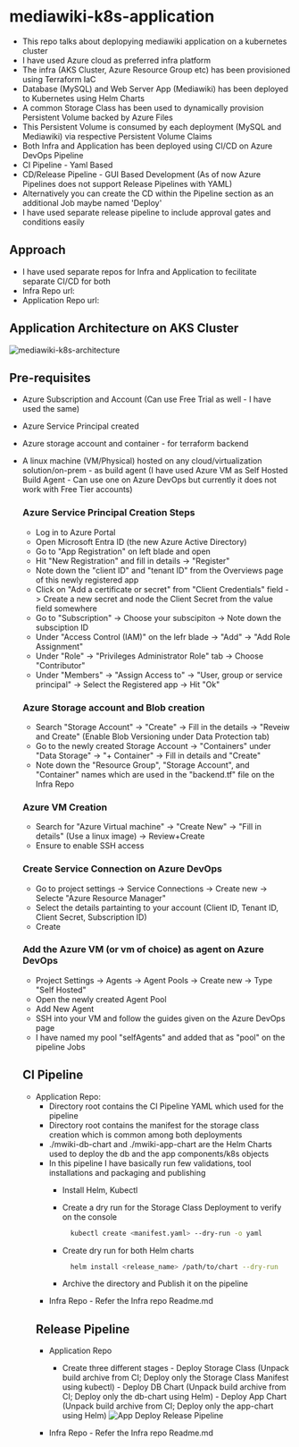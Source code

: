 # mediawiki-k8s-application
- This repo talks about deplopying mediawiki application on a kubernetes cluster
- I have used Azure cloud as preferred infra platform
- The infra (AKS Cluster, Azure Resource Group etc) has been provisioned using Terraform IaC
- Database (MySQL) and Web Server App (Mediawiki) has been deployed to Kubernetes using Helm Charts
- A common Storage Class has been used to dynamically provision Persistent Volume backed by Azure Files
- This Persistent Volume is consumed by each deployment (MySQL and Mediawiki) via respective Persistent Volume Claims
- Both Infra and Application has been deployed using CI/CD on Azure DevOps Pipeline
- CI Pipeline - Yaml Based
- CD/Release Pipeline - GUI Based Development (As of now Azure Pipelines does not support Release Pipelines with YAML)
- Alternatively you can create the CD within the Pipeline section as an additional Job maybe named 'Deploy'
- I have used separate release pipeline to include approval gates and conditions easily

## Approach
- I have used separate repos for Infra and Application to fecilitate separate CI/CD for both
- Infra Repo url:
- Application Repo url:

## Application Architecture on AKS Cluster


![mediawiki-k8s-architecture](https://github.com/ChitreshDas197/mediawiki-k8s-application/assets/65863286/d4ec4838-939c-4c25-b18c-07d81452c3e0)

## Pre-requisites
- Azure Subscription and Account (Can use Free Trial as well - I have used the same)
- Azure Service Principal created
- Azure storage account and container - for terraform backend
- A linux machine (VM/Physical) hosted on any cloud/virtualization solution/on-prem - as build agent (I have used Azure VM as Self Hosted Build Agent - Can use one on Azure DevOps but currently it does not work with Free Tier accounts)

  ### Azure Service Principal Creation Steps
  - Log in to Azure Portal
  - Open Microsoft Entra ID (the new Azure Active Directory)
  - Go to "App Registration" on left blade and open
  - Hit "New Registration" and fill in details -> "Register"
  - Note down the "client ID" and "tenant ID" from the Overviews page of this newly registered app
  - Click on "Add a certificate or secret" from "Client Credentials" field -> Create a new secret and node the Client Secret from the value field somewhere
  - Go to "Subscription" -> Choose your subscipiton -> Note down the subsciption ID
  - Under "Access Control (IAM)" on the lefr blade -> "Add" -> "Add Role Assignment"
  - Under "Role" -> "Privileges Administrator Role" tab -> Choose "Contributor"
  - Under "Members" -> "Assign Access to" -> "User, group or service principal" -> Select the Registered app -> Hit "Ok"

  ### Azure Storage account and Blob creation
  - Search "Storage Account" -> "Create" -> Fill in the details -> "Reveiw and Create" (Enable Blob Versioning under Data Protection tab)
  - Go to the newly created Storage Account -> "Containers" under "Data Storage" -> "+ Container" -> Fill in details and "Create"
  - Note down the "Resource Group", "Storage Account", and "Container" names which are used in the "backend.tf" file on the Infra Repo

  ### Azure VM Creation
  - Search for "Azure Virtual machine" -> "Create New" -> "Fill in details" (Use a linux image) -> Review+Create
  - Ensure to enable SSH access
 
  ### Create Service Connection on Azure DevOps
  - Go to project settings -> Service Connections -> Create new -> Selecte "Azure Resource Manager"
  - Select the details partainting to your account (Client ID, Tenant ID, Client Secret, Subscription ID)
  - Create
    
  ### Add the Azure VM (or vm of choice) as agent on Azure DevOps
  - Project Settings -> Agents -> Agent Pools -> Create new -> Type "Self Hosted"
  - Open the newly created Agent Pool
  - Add New Agent
  - SSH into your VM and follow the guides given on the Azure DevOps page
  - I have named my pool "selfAgents" and added that as "pool" on the pipeline Jobs
 
  ## CI Pipeline
  - Application Repo:
      - Directory root contains the CI Pipeline YAML which used for the pipeline
      - Directory root contains the manifest for the storage class creation which is common among both deployments
      - ./mwiki-db-chart and ./mwiki-app-chart are the Helm Charts used to deploy the db and the app components/k8s objects
      - In this pipeline I have basically run few validations, tool installations and packaging and publishing
          - Install Helm, Kubectl
          - Create a dry run for the Storage Class Deployment to verify on the console

              ```bash
                kubectl create <manifest.yaml> --dry-run -o yaml
              ```
          - Create dry run for both Helm charts
              ```bash
                helm install <release_name> /path/to/chart --dry-run
              ```
          - Archive the directory and Publish it on the pipeline
    - Infra Repo - Refer the Infra repo Readme.md
    ## Release Pipeline
    - Application Repo
        - Create three different stages
              - Deploy Storage Class (Unpack build archive from CI; Deploy only the Storage Class Manifest using kubectl)
              - Deploy DB Chart (Unpack build archive from CI; Deploy only the db-chart using Helm)
              - Deploy App Chart (Unpack build archive from CI; Deploy only the app-chart using Helm)
  ![App Deploy Release Pipeline](https://github.com/ChitreshDas197/mediawiki-k8s-application/assets/65863286/4dd48e58-d5ca-44fd-8361-168887b7efd0)

    - Infra Repo - Refer the Infra repo Readme.md
